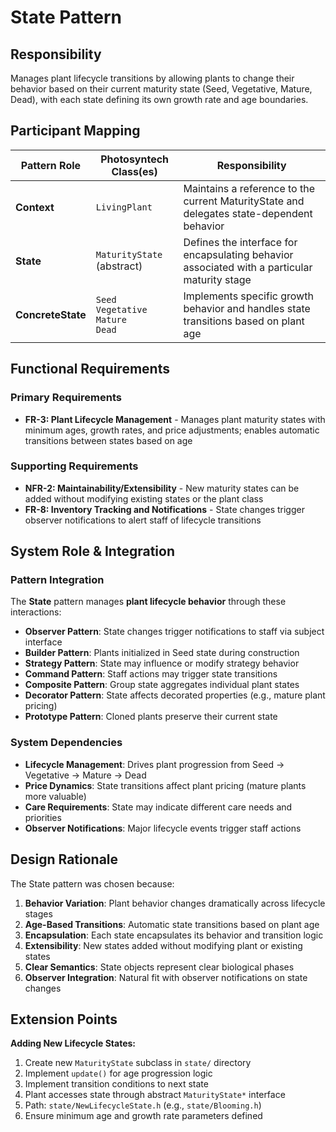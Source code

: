 # State Pattern

## Responsibility
Manages plant lifecycle transitions by allowing plants to change their behavior based on their current maturity state (Seed, Vegetative, Mature, Dead), with each state defining its own growth rate and age boundaries.

## Participant Mapping

| Pattern Role | Photosyntech Class(es) | Responsibility |
|--------------|------------------------|----------------|
| **Context** | `LivingPlant` | Maintains a reference to the current MaturityState and delegates state-dependent behavior |
| **State** | `MaturityState` (abstract) | Defines the interface for encapsulating behavior associated with a particular maturity stage |
| **ConcreteState** | `Seed`<br>`Vegetative`<br>`Mature`<br>`Dead` | Implements specific growth behavior and handles state transitions based on plant age |

## Functional Requirements

### Primary Requirements
- **FR-3: Plant Lifecycle Management** - Manages plant maturity states with minimum ages, growth rates, and price adjustments; enables automatic transitions between states based on age

### Supporting Requirements
- **NFR-2: Maintainability/Extensibility** - New maturity states can be added without modifying existing states or the plant class
- **FR-8: Inventory Tracking and Notifications** - State changes trigger observer notifications to alert staff of lifecycle transitions

## System Role & Integration

### Pattern Integration
The **State** pattern manages **plant lifecycle behavior** through these interactions:

- **Observer Pattern**: State changes trigger notifications to staff via subject interface
- **Builder Pattern**: Plants initialized in Seed state during construction
- **Strategy Pattern**: State may influence or modify strategy behavior
- **Command Pattern**: Staff actions may trigger state transitions
- **Composite Pattern**: Group state aggregates individual plant states
- **Decorator Pattern**: State affects decorated properties (e.g., mature plant pricing)
- **Prototype Pattern**: Cloned plants preserve their current state

### System Dependencies
- **Lifecycle Management**: Drives plant progression from Seed → Vegetative → Mature → Dead
- **Price Dynamics**: State transitions affect plant pricing (mature plants more valuable)
- **Care Requirements**: State may indicate different care needs and priorities
- **Observer Notifications**: Major lifecycle events trigger staff actions

## Design Rationale

The State pattern was chosen because:
1. **Behavior Variation**: Plant behavior changes dramatically across lifecycle stages
2. **Age-Based Transitions**: Automatic state transitions based on plant age
3. **Encapsulation**: Each state encapsulates its behavior and transition logic
4. **Extensibility**: New states added without modifying plant or existing states
5. **Clear Semantics**: State objects represent clear biological phases
6. **Observer Integration**: Natural fit with observer notifications on state changes

## Extension Points

**Adding New Lifecycle States:**
1. Create new `MaturityState` subclass in `state/` directory
2. Implement `update()` for age progression logic
3. Implement transition conditions to next state
4. Plant accesses state through abstract `MaturityState*` interface
5. Path: `state/NewLifecycleState.h` (e.g., `state/Blooming.h`)
6. Ensure minimum age and growth rate parameters defined

